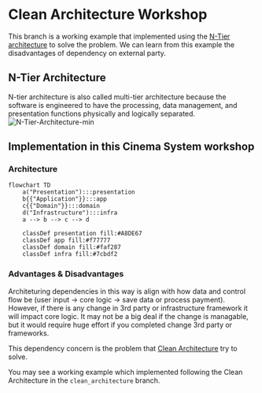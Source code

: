 # Clean Architecture Workshop

This branch is a working example that implemented using the [N-Tier architecture](https://stackify.com/n-tier-architecture/) to solve the problem. We can learn from this example the disadvantages of dependency on external party.

## N-Tier Architecture

N-tier architecture is also called multi-tier architecture because the software is engineered to have the processing, data management, and presentation functions physically and logically separated.
![N-Tier-Architecture-min](https://i.imgur.com/uAmT5Va.png)

## Implementation in this Cinema System workshop

### Architecture

```mermaid
flowchart TD
    a("Presentation"):::presentation
    b{{"Application"}}:::app
    c{{"Domain"}}:::domain
    d("Infrastructure"):::infra
    a --> b --> c --> d

    classDef presentation fill:#A8DE67
    classDef app fill:#f77777
    classDef domain fill:#faf287
    classDef infra fill:#7cbdf2

```

### Advantages & Disadvantages

Architeturing dependencies in this way is align with how data and control flow be (user input -> core logic -> save data or process payment). However, if there is any change in 3rd party or infrastructure framework it will impact core logic. It may not be a big deal if the change is managable, but it would require huge effort if you completed change 3rd party or frameworks.

This dependency concern is the problem that [Clean Architecture](https://blog.cleancoder.com/uncle-bob/2012/08/13/the-clean-architecture.html) try to solve.

You may see a working example which implemented following the Clean Architecture in the `clean_architecture` branch.
